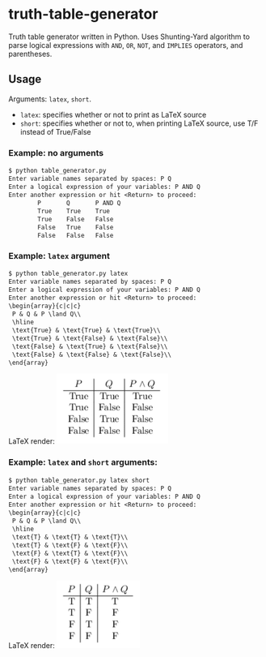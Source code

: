 # truth-table-generator
Truth table generator written in Python. Uses Shunting-Yard algorithm to parse logical expressions with `AND`, `OR`, `NOT`, and `IMPLIES` operators, and parentheses.

## Usage

Arguments: `latex`, `short`. 
 - `latex`: specifies whether or not to print as LaTeX source
 - `short`: specifies whether or not to, when printing LaTeX source, use T/F instead of True/False

### Example: no arguments

```
$ python table_generator.py
Enter variable names separated by spaces: P Q
Enter a logical expression of your variables: P AND Q
Enter another expression or hit <Return> to proceed:
        P       Q       P AND Q
        True    True    True
        True    False   False
        False   True    False
        False   False   False
```

### Example: `latex` argument

```
$ python table_generator.py latex
Enter variable names separated by spaces: P Q
Enter a logical expression of your variables: P AND Q
Enter another expression or hit <Return> to proceed:
\begin{array}{c|c|c}
 P & Q & P \land Q\\
 \hline
 \text{True} & \text{True} & \text{True}\\
 \text{True} & \text{False} & \text{False}\\
 \text{False} & \text{True} & \text{False}\\
 \text{False} & \text{False} & \text{False}\\
\end{array}
```

LaTeX render:
![](latex_render_1.png)

### Example: `latex` and `short` arguments:

```
$ python table_generator.py latex short
Enter variable names separated by spaces: P Q
Enter a logical expression of your variables: P AND Q
Enter another expression or hit <Return> to proceed:
\begin{array}{c|c|c}
 P & Q & P \land Q\\
 \hline
 \text{T} & \text{T} & \text{T}\\
 \text{T} & \text{F} & \text{F}\\
 \text{F} & \text{T} & \text{F}\\
 \text{F} & \text{F} & \text{F}\\
\end{array}
```

LaTeX render:
![](latex_render_2.png)
